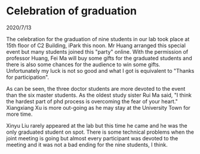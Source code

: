 # Celebration of graduation
2020/7/13

The celebration for the graduation of nine students in our lab took place at 15th floor of C2
Building, iPark this noon. Mr Huang arranged this special event but many students
joined this "party" online. With the permission of professor Huang, Fei Ma will buy
some gifts for the graduated students and there is also some chances for the audience
to win some gifts. Unfortunately my luck is not so good and what I got is equivalent
to "Thanks for participation".

As can be seen, the three doctor students are more devoted to the event than the six
master students. As the oldest study sister Rui Ma said, "I think the hardest
part of phd process is overcoming the fear of your heart." Xiangxiang Xu
is more out-going as he may stay at the University Town for more time.

Xinyu Liu rarely appeared at the lab but this time he came and he was the only
graduated student on spot. There is some technical problems when the joint meeting
is going but almost every participant was devoted to the meeting and it was not a
bad ending for the nine students, I think.